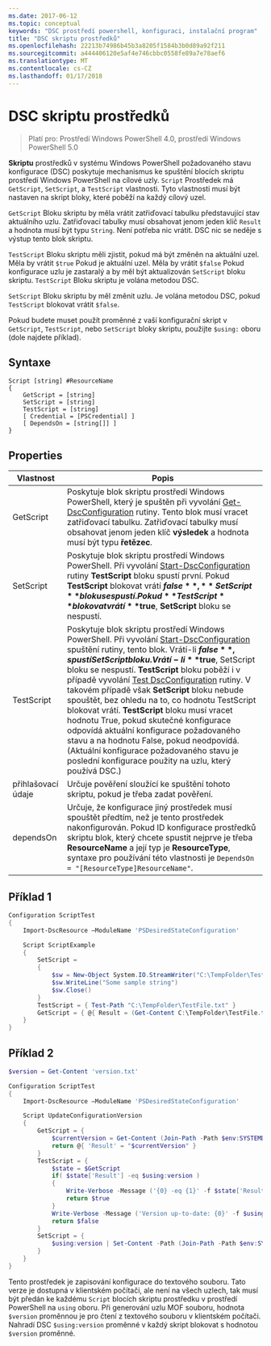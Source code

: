 ```yaml
---
ms.date: 2017-06-12
ms.topic: conceptual
keywords: "DSC prostředí powershell, konfiguraci, instalační program"
title: "DSC skriptu prostředků"
ms.openlocfilehash: 22213b74986b45b3a8205f1584b3b0d89a92f211
ms.sourcegitcommit: a444406120e5af4e746cbbc0558fe89a7e78aef6
ms.translationtype: MT
ms.contentlocale: cs-CZ
ms.lasthandoff: 01/17/2018
---
```

# <a name="dsc-script-resource"></a>DSC skriptu prostředků

 
> Platí pro: Prostředí Windows PowerShell 4.0, prostředí Windows PowerShell 5.0

**Skriptu** prostředků v systému Windows PowerShell požadovaného stavu konfigurace (DSC) poskytuje mechanismus ke spuštění blocích skriptu prostředí Windows PowerShell na cílové uzly. `Script` Prostředek má `GetScript`, `SetScript`, a `TestScript` vlastnosti. Tyto vlastnosti musí být nastaven na skript bloky, které poběží na každý cílový uzel. 

`GetScript` Bloku skriptu by měla vrátit zatřiďovací tabulku představující stav aktuálního uzlu. Zatřiďovací tabulky musí obsahovat jenom jeden klíč `Result` a hodnota musí být typu `String`. Není potřeba nic vrátit. DSC nic se neděje s výstup tento blok skriptu.

`TestScript` Bloku skriptu měli zjistit, pokud má být změněn na aktuální uzel. Měla by vrátit `$true` Pokud je aktuální uzel. Měla by vrátit `$false` Pokud konfigurace uzlu je zastaralý a by měl být aktualizován `SetScript` bloku skriptu. `TestScript` Bloku skriptu je volána metodou DSC.

`SetScript` Bloku skriptu by měl změnit uzlu. Je volána metodou DSC, pokud `TestScript` blokovat vrátit `$false`.

Pokud budete muset použít proměnné z vaší konfigurační skript v `GetScript`, `TestScript`, nebo `SetScript` bloky skriptu, použijte `$using:` oboru (dole najdete příklad).


## <a name="syntax"></a>Syntaxe

```
Script [string] #ResourceName
{
    GetScript = [string]
    SetScript = [string]
    TestScript = [string]
    [ Credential = [PSCredential] ]
    [ DependsOn = [string[]] ]
}
```

## <a name="properties"></a>Properties

|  Vlastnost  |  Popis   | 
|---|---| 
| GetScript| Poskytuje blok skriptu prostředí Windows PowerShell, který je spuštěn při vyvolání [Get-DscConfiguration](https://technet.microsoft.com/en-us/library/dn407379.aspx) rutiny. Tento blok musí vracet zatřiďovací tabulku. Zatřiďovací tabulky musí obsahovat jenom jeden klíč **výsledek** a hodnota musí být typu **řetězec**.| 
| SetScript| Poskytuje blok skriptu prostředí Windows PowerShell. Při vyvolání [Start-DscConfiguration](https://technet.microsoft.com/en-us/library/dn521623.aspx) rutiny **TestScript** bloku spustí první. Pokud **TestScript** blokovat vrátí **$false**, **SetScript** bloku se spustí. Pokud **TestScript** blokovat vrátí **$true**, **SetScript** bloku se nespustí.| 
| TestScript| Poskytuje blok skriptu prostředí Windows PowerShell. Při vyvolání [Start-DscConfiguration](https://technet.microsoft.com/en-us/library/dn521623.aspx) spuštění rutiny, tento blok. Vrátí-li **$false**, spustí SetScript bloku. Vrátí-li **$true**, SetScript bloku se nespustí. **TestScript** bloku poběží i v případě vyvolání [Test DscConfiguration](https://technet.microsoft.com/en-us/library/dn407382.aspx) rutiny. V takovém případě však **SetScript** bloku nebude spouštět, bez ohledu na to, co hodnotu TestScript blokovat vrátí. **TestScript** bloku musí vracet hodnotu True, pokud skutečné konfigurace odpovídá aktuální konfigurace požadovaného stavu a na hodnotu False, pokud neodpovídá. (Aktuální konfigurace požadovaného stavu je poslední konfigurace použity na uzlu, který používá DSC.)| 
| přihlašovací údaje| Určuje pověření sloužící ke spuštění tohoto skriptu, pokud je třeba zadat pověření.| 
| dependsOn| Určuje, že konfigurace jiný prostředek musí spouštět předtím, než je tento prostředek nakonfigurován. Pokud ID konfigurace prostředků skriptu blok, který chcete spustit nejprve je třeba **ResourceName** a její typ je **ResourceType**, syntaxe pro používání této vlastnosti je `DependsOn = "[ResourceType]ResourceName"`.

## <a name="example-1"></a>Příklad 1
```powershell
Configuration ScriptTest
{
    Import-DscResource –ModuleName 'PSDesiredStateConfiguration'

    Script ScriptExample
    {
        SetScript = 
        { 
            $sw = New-Object System.IO.StreamWriter("C:\TempFolder\TestFile.txt")
            $sw.WriteLine("Some sample string")
            $sw.Close()
        }
        TestScript = { Test-Path "C:\TempFolder\TestFile.txt" }
        GetScript = { @{ Result = (Get-Content C:\TempFolder\TestFile.txt) } }          
    }
}
```

## <a name="example-2"></a>Příklad 2
```powershell
$version = Get-Content 'version.txt'

Configuration ScriptTest
{
    Import-DscResource –ModuleName 'PSDesiredStateConfiguration'

    Script UpdateConfigurationVersion
    {
        GetScript = { 
            $currentVersion = Get-Content (Join-Path -Path $env:SYSTEMDRIVE -ChildPath 'version.txt')
            return @{ 'Result' = "$currentVersion" }
        }          
        TestScript = { 
            $state = $GetScript
            if( $state['Result'] -eq $using:version )
            {
                Write-Verbose -Message ('{0} -eq {1}' -f $state['Result'],$using:version)
                return $true
            }
            Write-Verbose -Message ('Version up-to-date: {0}' -f $using:version)
            return $false
        }
        SetScript = { 
            $using:version | Set-Content -Path (Join-Path -Path $env:SYSTEMDRIVE -ChildPath 'version.txt')
        }
    }
}
```

Tento prostředek je zapisování konfigurace do textového souboru. Tato verze je dostupná v klientském počítači, ale není na všech uzlech, tak musí být předán ke každému `Script` blocích skriptu prostředku v prostředí PowerShell na `using` oboru. Při generování uzlu MOF souboru, hodnota `$version` proměnnou je pro čtení z textového souboru v klientském počítači. Nahradí DSC `$using:version` proměnné v každý skript blokovat s hodnotou `$version` proměnné.

